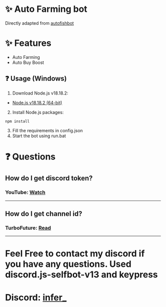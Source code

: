 # ✨ Auto Farming bot
Directly adapted from [autofishbot](https://github.com/thejoabo/autofishbot/)
# ✨ Features
- Auto Farming
- Auto Buy Boost
## ❓ Usage (Windows)
1. Download Node.js v18.18.2:
- [Node.js v18.18.2 (64-bit)](https://nodejs.org/dist/v18.18.2/node-v18.18.2-x64.msi)
2. Install Node.js packages:
``` 
npm install 
```
3. Fill the requirements in config.json
4. Start the bot using run.bat
# ❓ Questions
## How do I get discord token?
### YouTube: [Watch](https://youtu.be/LnBnm_tZlyU?si=83wIGzzmtG0T8H9t&t=25)
---
## How do I get channel id?
### TurboFuture: [Read](https://turbofuture.com/internet/Discord-Channel-ID)
---
# Feel Free to contact my discord if you have any questions. Used discord.js-selfbot-v13 and keypress 
# Discord: [infer_](https://discord.com/users/762574927487303691)
